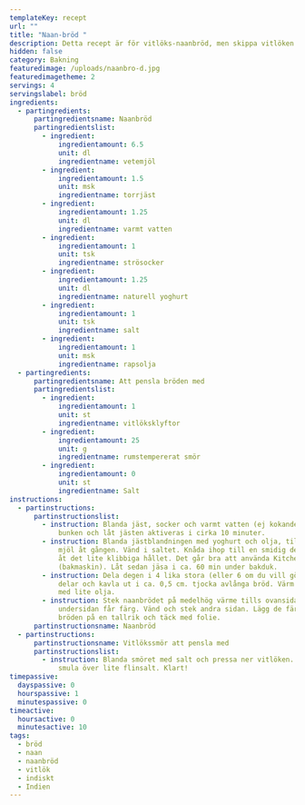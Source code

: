 ```yaml
---
templateKey: recept
url: ""
title: "Naan-bröd "
description: Detta recept är för vitlöks-naanbröd, men skippa vitlöken om det inte önskas.
hidden: false
category: Bakning
featuredimage: /uploads/naanbro-d.jpg
featuredimagetheme: 2
servings: 4
servingslabel: bröd
ingredients:
  - partingredients:
      partingredientsname: Naanbröd
      partingredientslist:
        - ingredient:
            ingredientamount: 6.5
            unit: dl
            ingredientname: vetemjöl
        - ingredient:
            ingredientamount: 1.5
            unit: msk
            ingredientname: torrjäst
        - ingredient:
            ingredientamount: 1.25
            unit: dl
            ingredientname: varmt vatten
        - ingredient:
            ingredientamount: 1
            unit: tsk
            ingredientname: strösocker
        - ingredient:
            ingredientamount: 1.25
            unit: dl
            ingredientname: naturell yoghurt
        - ingredient:
            ingredientamount: 1
            unit: tsk
            ingredientname: salt
        - ingredient:
            ingredientamount: 1
            unit: msk
            ingredientname: rapsolja
  - partingredients:
      partingredientsname: Att pensla bröden med
      partingredientslist:
        - ingredient:
            ingredientamount: 1
            unit: st
            ingredientname: vitlöksklyftor
        - ingredient:
            ingredientamount: 25
            unit: g
            ingredientname: rumstempererat smör
        - ingredient:
            ingredientamount: 0
            unit: st
            ingredientname: Salt
instructions:
  - partinstructions:
      partinstructionslist:
        - instruction: Blanda jäst, socker och varmt vatten (ej kokande) i en bunke, täck
            bunken och låt jästen aktiveras i cirka 10 minuter.
        - instruction: Blanda jästblandningen med yoghurt och olja, tillsätt sedan lite
            mjöl åt gången. Vänd i saltet. Knåda ihop till en smidig deg, gärna
            åt det lite klibbiga hållet. Det går bra att använda KitchenAid
            (bakmaskin). Låt sedan jäsa i ca. 60 min under bakduk.
        - instruction: Dela degen i 4 lika stora (eller 6 om du vill göra mindre bröd)
            delar och kavla ut i ca. 0,5 cm. tjocka avlånga bröd. Värm en panna
            med lite olja.
        - instruction: Stek naanbrödet på medelhög värme tills ovansidan får bubblor och
            undersidan får färg. Vänd och stek andra sidan. Lägg de färdiga
            bröden på en tallrik och täck med folie.
      partinstructionsname: Naanbröd
  - partinstructions:
      partinstructionsname: Vitlökssmör att pensla med
      partinstructionslist:
        - instruction: Blanda smöret med salt och pressa ner vitlöken. Pensla brödet och
            smula över lite flinsalt. Klart!
timepassive:
  dayspassive: 0
  hourspassive: 1
  minutespassive: 0
timeactive:
  hoursactive: 0
  minutesactive: 10
tags:
  - bröd
  - naan
  - naanbröd
  - vitlök
  - indiskt
  - Indien
---
```

